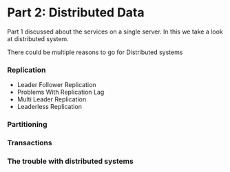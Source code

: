 # Part 2: Distributed Data

Part 1 discussed about the services on a single server.
In this we take a look at distributed system.

There could be multiple reasons to go for Distributed systems


### Replication
* Leader Follower Replication
* Problems With Replication Lag
* Multi Leader Replication
* Leaderless Replication


### Partitioning
### Transactions
### The trouble with distributed systems